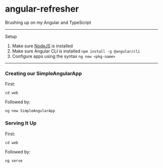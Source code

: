 # angular-refresher
Brushing up on my Angular and TypeScript
___
Setup

1) Make sure [NodeJS](https://nodejs.org) is installed
2) Make sure Angular CLI is installed `npm install -g @angular/cli`
3) Configure apps using the syntax `ng new <pkg-name>`
___

### Creating our SimpleAngularApp
First:

`cd web`

Followed by:

`ng new SimpleAngularApp`

### Serving It Up
First:

`cd web`

Followed by:

`ng serve`